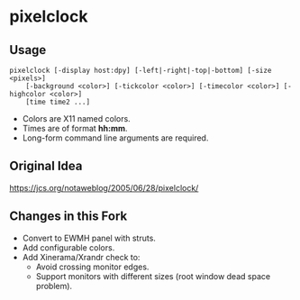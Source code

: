 # pixelclock

## Usage

	pixelclock [-display host:dpy] [-left|-right|-top|-bottom] [-size <pixels>]
		[-background <color>] [-tickcolor <color>] [-timecolor <color>] [-highcolor <color>]
		[time time2 ...]

* Colors are X11 named colors.
* Times are of format **hh:mm**.
* Long-form command line arguments are required.

## Original Idea

https://jcs.org/notaweblog/2005/06/28/pixelclock/

## Changes in this Fork

* Convert to EWMH panel with struts.
* Add configurable colors.
* Add Xinerama/Xrandr check to:
	* Avoid crossing monitor edges.
	* Support monitors with different sizes (root window dead space problem).